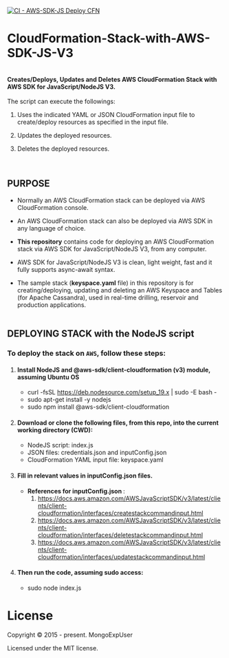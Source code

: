 [![CI - AWS-SDK-JS Deploy CFN](https://github.com/MongoExpUser/AWS-CloudFormation-Stack-with-AWS-SDK-JS-V3/actions/workflows/aws-sdk-cfn-deploy.yml/badge.svg)](https://github.com/MongoExpUser/AWS-CloudFormation-Stack-with-AWS-SDK-JS-V3/actions/workflows/aws-sdk-cfn-deploy.yml)

# CloudFormation-Stack-with-AWS-SDK-JS-V3

<br>
<strong>
Creates/Deploys, Updates and Deletes AWS CloudFormation Stack with AWS SDK for JavaScript/NodeJS V3.
</strong>
<br><br>
The  script can execute the followings:

  1) Uses the indicated YAML or JSON CloudFormation input file to create/deploy resources as specified in the input file.
  
  2) Updates the deployed resources.
  
  3) Deletes the deployed resources.

<br>

## PURPOSE

* Normally an AWS CloudFormation stack can be deployed via AWS CloudFormation console. <br>
    
* An AWS CloudFormation stack can also be deployed via AWS SDK in any language of choice. <br>
    
* <strong>This repository</strong> contains code for deploying an AWS CloudFormation stack via AWS SDK for JavaScript/NodeJS V3, from any computer. <br>
    
* AWS SDK for JavaScript/NodeJS V3 is clean, light weight, fast and it fully supports async-await syntax. <br>
    
* The sample stack (<strong>keyspace.yaml</strong> file) in this repository is for creating/deploying, updating and deleting an AWS Keyspace and Tables (for Apache Cassandra), used in real-time drilling, reservoir and production applications. <br><br>
    

## DEPLOYING STACK with the NodeJS script

### To deploy the stack  on ```AWS```, follow these steps:

1) #### Install NodeJS and @aws-sdk/client-cloudformation (v3) module,  assuming Ubuntu OS
   * curl -fsSL https://deb.nodesource.com/setup_19.x | sudo -E bash - <br>
   * sudo apt-get install -y nodejs <br>
   * sudo npm install @aws-sdk/client-cloudformation
    
2) #### Download or clone the following files, from this repo, into the current working directory (CWD): <br>
   * NodeJS script:  index.js <br>
   * JSON files: credentials.json and inputConfig.json <br>
   * CloudFormation YAML input file:  keyspace.yaml <br>
   

3) #### Fill in relevant values in inputConfig.json files.<br>
   * <strong>References for inputConfig.json </strong>:
     1) https://docs.aws.amazon.com/AWSJavaScriptSDK/v3/latest/clients/client-cloudformation/interfaces/createstackcommandinput.html
     2) https://docs.aws.amazon.com/AWSJavaScriptSDK/v3/latest/clients/client-cloudformation/interfaces/deletestackcommandinput.html
     3) https://docs.aws.amazon.com/AWSJavaScriptSDK/v3/latest/clients/client-cloudformation/interfaces/updatestackcommandinput.html

4) #### Then run the code, assuming sudo access: <br>
   * sudo node index.js


# License

Copyright © 2015 - present. MongoExpUser

Licensed under the MIT license.
